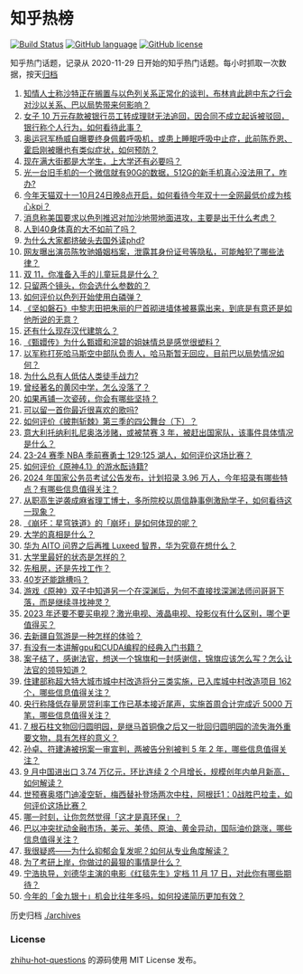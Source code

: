 # 知乎热榜
[![Build Status](https://github.com/ToWeLong/zhihu-hot-questions/workflows/CI/badge.svg)](https://github.com/ToWeLong/zhihu-hot-questions/actions)
[![GitHub language](https://img.shields.io/badge/language-golang-orange.svg)](https://golang.org/)
[![GitHub license](https://img.shields.io/github/license/ToWeLong/zhihu-hot-questions)](https://github.com/ToWeLong/zhihu-hot-questions/blob/main/LICENSE)

知乎热门话题，记录从 2020-11-29 日开始的知乎热门话题。每小时抓取一次数据，按天[归档](./archives)

<!-- BEGIN -->

1. [知情人士称沙特正在搁置与以色列关系正常化的谈判，布林肯此趟中东之行会对沙以关系、巴以局势带来何影响？](https://www.zhihu.com/question/626090924)
1. [女子 10 万元存款被银行员工转成理财无法追回，因合同不成立起诉被驳回，银行称个人行为，如何看待此事？](https://www.zhihu.com/question/626079801)
1. [奥运冠军杨威自曝要终身佩戴呼吸机，或患上睡眠呼吸中止症，此前陈乔恩、霍启刚被曝也有类似症状，如何预防？](https://www.zhihu.com/question/626079812)
1. [现在满大街都是大学生，上大学还有必要吗？](https://www.zhihu.com/question/624837829)
1. [光一台旧手机的一个微信就有90G的数据，512G的新手机真心没法用了，咋办?](https://www.zhihu.com/question/623189683)
1. [今年天猫双十一10月24日晚8点开启，如何看待今年双十一全网最低价成为核心kpi？](https://www.zhihu.com/question/626105166)
1. [消息称美国要求以色列推迟对加沙地带地面进攻，主要是出于什么考虑？](https://www.zhihu.com/question/626096186)
1. [人到40身体真的大不如前了吗？](https://www.zhihu.com/question/451969950)
1. [为什么大家都挤破头去国外读phd?](https://www.zhihu.com/question/616628814)
1. [网友曝出演员陈牧驰婚姻档案，泄露其身份证号等隐私，可能触犯了哪些法律？](https://www.zhihu.com/question/625931050)
1. [双 11，你准备入手的儿童玩具是什么？](https://www.zhihu.com/question/624167227)
1. [只留两个镜头，你会选什么参数的？](https://www.zhihu.com/question/616886939)
1. [如何评价以色列开始使用白磷弹？](https://www.zhihu.com/question/625485931)
1. [《坚如磐石》中黎志田把朱丽的尸首砌进墙体被暴露出来，到底是有意还是如他所说的无意？](https://www.zhihu.com/question/624437016)
1. [还有什么现存汉代建筑么？](https://www.zhihu.com/question/375587191)
1. [《甄嬛传》为什么甄嬛和浣碧的姐妹情总是感觉很塑料？](https://www.zhihu.com/question/432828282)
1. [以军称打死哈马斯空中部队负责人，哈马斯暂无回应，目前巴以局势情况如何？](https://www.zhihu.com/question/626097736)
1. [为什么总有人低估人类徒手战力?](https://www.zhihu.com/question/623561639)
1. [曾经著名的黄冈中学，怎么没落了？](https://www.zhihu.com/question/65786127)
1. [如果再铺一次瓷砖，你会有哪些坚持？](https://www.zhihu.com/question/535814883)
1. [可以留一首你最近很喜欢的歌吗?](https://www.zhihu.com/question/625745914)
1. [如何评价《披荆斩棘》第三季的四公舞台（下）？](https://www.zhihu.com/question/626083904)
1. [意大利托纳利扎尼奥洛涉赌，或被禁赛 3 年，被赶出国家队，该事件具体情况是什么？](https://www.zhihu.com/question/625965490)
1. [23-24 赛季 NBA 季前赛勇士 129:125 湖人，如何评价这场比赛？](https://www.zhihu.com/question/626076708)
1. [如何评价《原神4.1》的游水酝诗籍?](https://www.zhihu.com/question/625512669)
1. [2024 年国家公务员考试公告发布，计划招录 3.96 万人，今年招录有哪些特点？有哪些信息值得关注？](https://www.zhihu.com/question/625813191)
1. [从职高生逆袭成麻省理工博士，多所院校以周信静事例激励学子，如何看待这一现象？](https://www.zhihu.com/question/625797647)
1. [《崩坏：星穹铁道》的「崩坏」是如何体现的呢？](https://www.zhihu.com/question/625885064)
1. [大学的真相是什么？](https://www.zhihu.com/question/622975242)
1. [华为 AITO 问界之后再推 Luxeed 智界，华为究竟在想什么？](https://www.zhihu.com/question/616555475)
1. [大学里最好的状态是怎样的？](https://www.zhihu.com/question/373998266)
1. [先租房，还是先找工作？](https://www.zhihu.com/question/625366157)
1. [40岁还能跳槽吗？](https://www.zhihu.com/question/624997864)
1. [游戏《原神》双子中知道另一个在深渊后，为何不直接找深渊法师问哥哥下落，而是继续寻找神灵？](https://www.zhihu.com/question/485034912)
1. [2023 年还要不要买电视？激光电视、液晶电视、投影仪有什么区别，哪个更值得买？](https://www.zhihu.com/question/625929269)
1. [去新疆自驾游是一种怎样的体验？](https://www.zhihu.com/question/621954617)
1. [有没有一本讲解gpu和CUDA编程的经典入门书籍？](https://www.zhihu.com/question/26570985)
1. [案子结了，感谢法官，想送一个锦旗和一封感谢信，锦旗应该怎么写？怎么让法官的领导知道？](https://www.zhihu.com/question/408320789)
1. [住建部称超大特大城市城中村改造将分三类实施，已入库城中村改造项目 162 个，哪些信息值得关注？](https://www.zhihu.com/question/625753283)
1. [央行称降低存量房贷利率工作已基本接近尾声，实施首周合计完成近 5000 万笔，哪些信息值得关注？](https://www.zhihu.com/question/625974575)
1. [7 根石柱文物回归圆明园，是继马首铜像之后又一批回归圆明园的流失海外重要文物，具有怎样的意义？](https://www.zhihu.com/question/625953420)
1. [孙卓、符建涛被拐案一审宣判，两被告分别被判 5 年 2 年，哪些信息值得关注？](https://www.zhihu.com/question/625950731)
1. [9 月中国进出口 3.74 万亿元，环比连续 2 个月增长，规模创年内单月新高，如何解读？](https://www.zhihu.com/question/625917017)
1. [世预赛奥塔门迪凌空斩，梅西替补登场两次中柱，阿根廷1：0战胜巴拉圭，如何评价这场比赛？](https://www.zhihu.com/question/625916769)
1. [哪一时刻，让你忽然觉得「这才是真环保」？](https://www.zhihu.com/question/566474449)
1. [巴以冲突扰动金融市场，美元、美债、原油、黄金异动，国际油价跳涨，哪些信息值得关注？](https://www.zhihu.com/question/625912595)
1. [我很疑惑——为什么抑郁会复发呢？如何从专业角度解读？](https://www.zhihu.com/question/621408322)
1. [为了考研上岸，你做过的最狠的事情是什么？](https://www.zhihu.com/question/625107326)
1. [宁浩执导，刘德华主演的电影《红毯先生》定档 11 月 17 日，对此你有哪些期待？](https://www.zhihu.com/question/620621082)
1. [今年的「金九银十」机会比往年多吗，如何投递简历更加有效？](https://www.zhihu.com/question/622554242)

<!-- END -->

历史归档 [./archives](./archives)


### License
[zhihu-hot-questions](https://github.com/towelong/zhihu-hot-questions) 的源码使用 MIT License 发布。